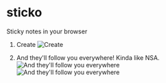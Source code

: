 # sticko
Sticky notes in your browser

1. Create
![Create](https://i.imgur.com/xw9wSkK.png)

2. And they'll follow you everywhere! Kinda like NSA.
![And they'll follow you everywhere](https://i.imgur.com/Vs8vJ1f.png)
![And they'll follow you everywhere](https://i.imgur.com/Vs8vJ1f.png)
